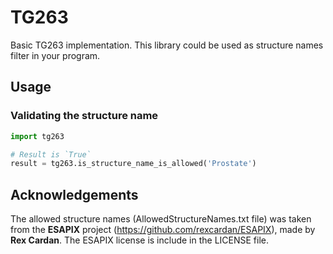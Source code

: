 # TG263

Basic TG263 implementation. This library could be used as structure names
filter in your program. 

## Usage

### Validating the structure name
```python
import tg263

# Result is `True`
result = tg263.is_structure_name_is_allowed('Prostate')
```


## Acknowledgements

The allowed structure names (AllowedStructureNames.txt file)
was taken from the __ESAPIX__
project (https://github.com/rexcardan/ESAPIX), made by __Rex Cardan__.
The ESAPIX license is include in the LICENSE file.
